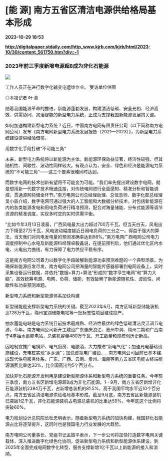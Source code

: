 # [能 源] 南方五省区清洁电源供给格局基本形成

**2023-10-29 18:53**

**http://digitalpaper.stdaily.com/http_www.kjrb.com/kjrb/html/2023-10/30/content_561750.htm?div=-1**

### 2023年前三季度新增电源超8成为非化石能源

![](http://digitalpaper.stdaily.com/http_www.kjrb.com/kjrb/images/2023-10/30/06/3525113_jiny_1698392301077_b.jpg)

工作人员正在进行数字化输变电运维作业。 受访单位供图

 ◎本报记者 叶 青

 随着我国能源革命的推进，新能源蓬勃发展，构建清洁低碳、安全充裕、经济高效、供需协同、灵活智能的新型电力系统，正成为支撑我国新能源发展的关键。

 如何加速构建新型电力系统？近日，中国南方电网有限责任公司（以下简称南方电网公司）发布《南方电网新型电力系统发展报告（2021—2023）》，为新型电力系统建设提供经验借鉴。

 用数字化手段打破“不可能三角”

 未来，新型电力系统将以新能源为主体。新能源环保效益显著，经济性较强，但其随机性、间歇性、波动性同样较大。有观点认为，安全、绿色和经济是能源电力系统的“不可能三角”——这三个要素很难同时达到。

 而数字电网的技术创新有望将不可能变为可能。“我们率先提出建设数字电网，就是想用新一代数字技术畅通连接，对传统电网进行全面感知、精准分析和智能调控，贯通源网荷储全环节。”南方电网公司总经理助理、总信息师、数字化部总经理吴小辰介绍，数字电网可通过强大的人工智能和大数据分析技术，对包括新能源在内的各类能源发电和用电负荷进行精准预测，配合对海量储能、分布式能源等调节资源的精准调度，实现多时空的实时供需平衡。

 “比如今年3月13日凌晨，广西风电最大出力超过700万千瓦，但当天白天，风电出力下降至27万千瓦，风电波动幅度接近日用电负荷的三分之一。得益于强大的算法，当天我们对风电发电量的预测准确率达到98%。”南方电网广西电网公司电力调度控制中心水电及新能源科经理卓毅鑫说，在提前预判后，他们通过优化区内水电、火电出力曲线，有力保障了电力供应平稳有序。

 这是南方电网公司着力以数字化手段破解新能源功率预测难题的一个典型场景。为确保新能源应发尽发，南方电网公司把海量的智能传感器部署到电网设备上，实时采集设备运行数据，并依托“数据+算力+算法”形成的“数字孪生电网”和“算力大脑”，高效统筹电源、电网、负荷、储能，有效破解了新能源随机性、波动性、间歇性和功率预测难题。

 新型电力系统和新型能源体系加快构建

 新型储能是支撑新型电力系统的关键。截至2023年6月，南方区域新型储能装机达128万千瓦，梅州宝湖储能电站等一批标志性项目建成投产。

 抽水蓄能电站是电力系统目前技术最成熟、经济性最优的绿色低碳清洁灵活调节电源。今年，南方电网公司新开工建设广东肇庆浪江、惠州中洞、梅州二期和广西南宁4座抽水蓄能电站，总装机容量480万千瓦，开工数量和规模创历史新高。

 因地制宜推广电锅炉、电气厨房、电酿酒，大力推进“新电气化”；加速充电基础设施建设，充电桩实现“乡乡通”；加快虚拟电厂建设……南方电网公司目前已基本建成现代供电服务体系，广东、广西、云南、贵州、海南等南方五省区电能占终端能源消费比重达33%，比全国高出约5个百分点。

 加快非化石能源开发利用是建设新型能源体系和新型电力系统的重要任务。今年前三季度，南方五省区新增电源超8成为非化石能源。1—9月，南方五省区新增非化石能源装机2394万千瓦，占新增总装机的81.5%，高于我国平均水平近10个百分点，南方五省区清洁电源供给格局基本形成。截至9月底，南方五省区新能源装机已突破1亿千瓦，非化石能源装机占电源总装机的比重达59%，今年底这个比例将突破60%。

 电力规划设计总院院长杜忠明表示，随着新型电力系统的加快构建，我国非化石能源占比将逐渐提升，这同时也是我国电力行业发展的大趋势。

 南方电网公司董事长、党组书记孟振平表示，下一步公司将加快打造数字电网关键载体，深入推进数字化绿色化协同，促进新型电力系统和新型能源体系建设，到2025年全面完成电网数字化转型，服务支撑新增1亿千瓦以上新能源的接入和消纳。
